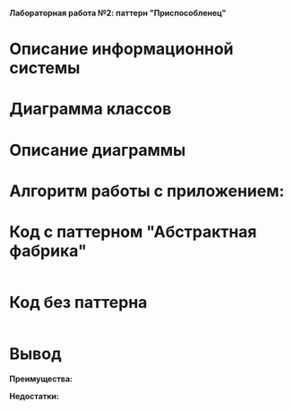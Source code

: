 **Лабораторная работа №2: паттерн "Приспособленец"**

# Описание информационной системы


# Диаграмма классов



# Описание диаграммы


# Алгоритм работы с приложением:



# Код с паттерном "Абстрактная фабрика"

<!-- Файл FlyweightTerrainGenerator.cs -->

```

```

# Код без паттерна



```

```
# Вывод



**Преимущества:**
 


**Недостатки:**


